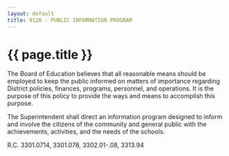 ```yaml
---
layout: default
title: 9120 - PUBLIC INFORMATION PROGRAM
---
```


{{ page.title }}
================

The Board of Education believes that all reasonable means should be
employed to keep the public informed on matters of importance regarding
District policies, finances, programs, personnel, and operations. It is
the purpose of this policy to provide the ways and means to accomplish
this purpose.

The Superintendent shall direct an information program designed to
inform and involve the citizens of the community and general public with
the achievements, activities, and the needs of the schools.

R.C. 3301.0714, 3301.078, 3302.01-.08, 3313.94
